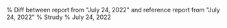% Diff between report from "July 24, 2022" and reference report from "July 24, 2022"
% Strudy
% July 24, 2022


